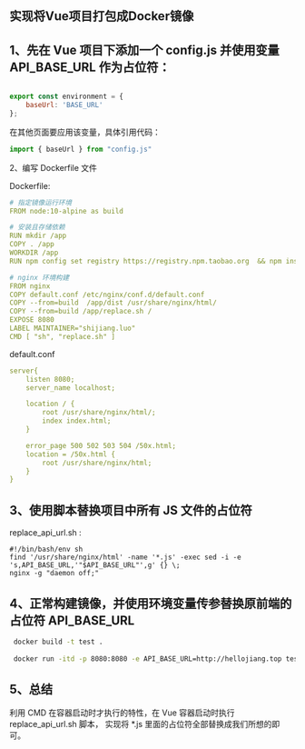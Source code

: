 ## 实现将Vue项目打包成Docker镜像

1、先在 Vue 项目下添加一个 config.js 并使用变量 API_BASE_URL 作为占位符：
---

```javascript

export const environment = {
    baseUrl: 'BASE_URL'
};

```
在其他页面要应用该变量，具体引用代码：

```javascript
import { baseUrl } from "config.js"
```

2、编写 Dockerfile 文件

Dockerfile:

```yaml
# 指定镜像运行环境
FROM node:10-alpine as build

# 安装且存储依赖
RUN mkdir /app
COPY . /app
WORKDIR /app
RUN npm config set registry https://registry.npm.taobao.org  && npm install && npm run build 

# nginx 环境构建
FROM nginx
COPY default.conf /etc/nginx/conf.d/default.conf
COPY --from=build  /app/dist /usr/share/nginx/html/
COPY --from=build /app/replace.sh /
EXPOSE 8080
LABEL MAINTAINER="shijiang.luo"
CMD [ "sh", "replace.sh" ]
```

default.conf

```yaml
server{
    listen 8080;
    server_name localhost;

    location / {
        root /usr/share/nginx/html/;
        index index.html;
    }

    error_page 500 502 503 504 /50x.html;
    location = /50x.html {
        root /usr/share/nginx/html;
    }
}
```


3、使用脚本替换项目中所有 JS 文件的占位符
---

replace_api_url.sh :

```shell
#!/bin/bash/env sh
find '/usr/share/nginx/html' -name '*.js' -exec sed -i -e 's,API_BASE_URL,'"$API_BASE_URL"',g' {} \;
nginx -g "daemon off;"
```

4、正常构建镜像，并使用环境变量传参替换原前端的占位符 API_BASE_URL 
---

```bash
 docker build -t test .
 
 docker run -itd -p 8080:8080 -e API_BASE_URL=http://hellojiang.top test
```

5、总结
---

利用 CMD 在容器启动时才执行的特性，在 Vue 容器启动时执行 replace_api_url.sh 脚本， 实现将 *.js 里面的占位符全部替换成我们所想的即可。